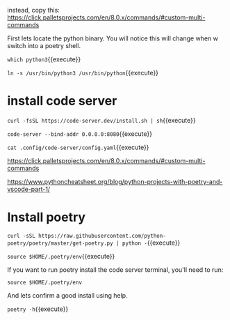

 

instead, copy this:   
https://click.palletsprojects.com/en/8.0.x/commands/#custom-multi-commands


First lets locate the python binary. You will notice this will change when w switch into a poetry shell.

`which python3`{{execute}}

`ln -s /usr/bin/python3 /usr/bin/python`{{execute}}


# install code server 

`curl -fsSL https://code-server.dev/install.sh | sh`{{execute}}

`code-server --bind-addr 0.0.0.0:8080`{{execute}}

`cat .config/code-server/config.yaml`{{execute}}



https://click.palletsprojects.com/en/8.0.x/commands/#custom-multi-commands

https://www.pythoncheatsheet.org/blog/python-projects-with-poetry-and-vscode-part-1/

# Install poetry

`curl -sSL https://raw.githubusercontent.com/python-poetry/poetry/master/get-poetry.py | python -`{{execute}}

`source $HOME/.poetry/env`{{execute}}

If you want to run poetry install the code server terminal, you'll need to run:

`source $HOME/.poetry/env`
 
And lets confirm a good install using help.

`poetry -h`{{execute}}

 
